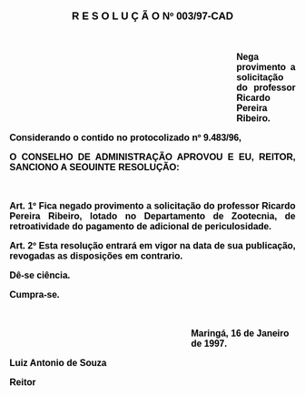 <BODY TEXT="#000000">

<B><U><FONT FACE="Arial" SIZE=3><P ALIGN="CENTER"></P>
</U></FONT><FONT FACE="Arial" SIZE=4><P ALIGN="CENTER">R E S O L U &Ccedil; &Atilde; O Nº 003/97-CAD</P>
</FONT><FONT FACE="Arial" SIZE=3><P ALIGN="JUSTIFY"></P>
<P ALIGN="JUSTIFY">&nbsp;</P><DIR>
<DIR>
<DIR>
<DIR>
<DIR>
<DIR>
<DIR>
<DIR>
<DIR>
<DIR>

</FONT><FONT FACE="Arial"><P ALIGN="JUSTIFY">Nega provimento a solicita&ccedil;&atilde;o do professor Ricardo Pereira Ribeiro.</P>
</B></DIR>
</DIR>
</DIR>
</DIR>
</DIR>
</DIR>
</DIR>
</DIR>
</DIR>
</DIR>

<P>Considerando o contido no <B>protocolizado nº 9.483/96</B>,</P>
<B>
<P ALIGN="JUSTIFY">O CONSELHO DE ADMINISTRA&Ccedil;&Atilde;O APROVOU E EU, REITOR, SANCIONO A SEOUINTE RESOLU&Ccedil;&Atilde;O:</P>
</B>
<P>&nbsp;</P>
<B><P ALIGN="JUSTIFY">Art. 1º </B>Fica negado provimento a solicita&ccedil;&atilde;o do professor <B>Ricardo Pereira Ribeiro, </B>lotado no Departamento de Zootecnia, de retroatividade do pagamento de adicional de periculosidade.</P>
<B><P ALIGN="JUSTIFY">Art. 2º  </B>Esta resolu&ccedil;&atilde;o entrar&aacute; em vigor na data de sua publica&ccedil;&atilde;o, revogadas as disposi&ccedil;&otilde;es em contrario.</P>
<P ALIGN="JUSTIFY">D&ecirc;-se ci&ecirc;ncia.</P>
<P ALIGN="JUSTIFY">Cumpra-se.</P>

<P>&nbsp;</P><DIR>
<DIR>
<DIR>
<DIR>
<DIR>
<DIR>
<DIR>
<DIR>

<P>Maring&aacute;, 16 de Janeiro de 1997.</P>
</DIR>
</DIR>
</DIR>
</DIR>
</DIR>
</DIR>
</DIR>
</DIR>

<P>&#9;&#9;&#9;&#9;Luiz Antonio de Souza</P>
<P>&#9;&#9;&#9;<B>&#9;Reitor</P>
</B></FONT><FONT FACE="Arial" SIZE=3></FONT></BODY>
